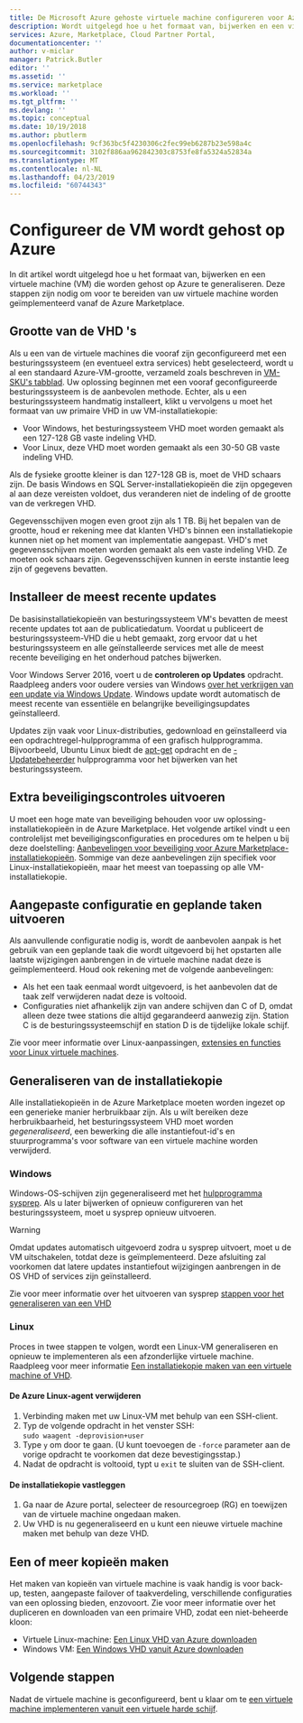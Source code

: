 ```yaml
---
title: De Microsoft Azure gehoste virtuele machine configureren voor Azure Marketplace | Microsoft Docs
description: Wordt uitgelegd hoe u het formaat van, bijwerken en een virtuele machine die wordt gehost op Azure te generaliseren.
services: Azure, Marketplace, Cloud Partner Portal,
documentationcenter: ''
author: v-miclar
manager: Patrick.Butler
editor: ''
ms.assetid: ''
ms.service: marketplace
ms.workload: ''
ms.tgt_pltfrm: ''
ms.devlang: ''
ms.topic: conceptual
ms.date: 10/19/2018
ms.author: pbutlerm
ms.openlocfilehash: 9cf363bc5f4230306c2fec99eb6287b23e598a4c
ms.sourcegitcommit: 3102f886aa962842303c8753fe8fa5324a52834a
ms.translationtype: MT
ms.contentlocale: nl-NL
ms.lasthandoff: 04/23/2019
ms.locfileid: "60744343"
---
```

# <a name="configure-the-azure-hosted-vm"></a>Configureer de VM wordt gehost op Azure

In dit artikel wordt uitgelegd hoe u het formaat van, bijwerken en een virtuele machine (VM) die worden gehost op Azure te generaliseren.  Deze stappen zijn nodig om voor te bereiden van uw virtuele machine worden geïmplementeerd vanaf de Azure Marketplace.


## <a name="sizing-the-vhds"></a>Grootte van de VHD 's

<!--TD: Check if the following assertion is true. I didn't understand the original content. -->
Als u een van de virtuele machines die vooraf zijn geconfigureerd met een besturingssysteem (en eventueel extra services) hebt geselecteerd, wordt u al een standaard Azure-VM-grootte, verzameld zoals beschreven in [VM-SKU's tabblad](./cpp-skus-tab.md).  Uw oplossing beginnen met een vooraf geconfigureerde besturingssysteem is de aanbevolen methode.  Echter, als u een besturingssysteem handmatig installeert, klikt u vervolgens u moet het formaat van uw primaire VHD in uw VM-installatiekopie:

- Voor Windows, het besturingssysteem VHD moet worden gemaakt als een 127-128 GB vaste indeling VHD. 
- Voor Linux, deze VHD moet worden gemaakt als een 30-50 GB vaste indeling VHD.

Als de fysieke grootte kleiner is dan 127-128 GB is, moet de VHD schaars zijn. De basis Windows en SQL Server-installatiekopieën die zijn opgegeven al aan deze vereisten voldoet, dus veranderen niet de indeling of de grootte van de verkregen VHD. 

Gegevensschijven mogen even groot zijn als 1 TB. Bij het bepalen van de grootte, houd er rekening mee dat klanten VHD's binnen een installatiekopie kunnen niet op het moment van implementatie aangepast. VHD's met gegevensschijven moeten worden gemaakt als een vaste indeling VHD. Ze moeten ook schaars zijn. Gegevensschijven kunnen in eerste instantie leeg zijn of gegevens bevatten.


## <a name="install-the-most-current-updates"></a>Installeer de meest recente updates

De basisinstallatiekopieën van besturingssysteem VM's bevatten de meest recente updates tot aan de publicatiedatum. Voordat u publiceert de besturingssysteem-VHD die u hebt gemaakt, zorg ervoor dat u het besturingssysteem en alle geïnstalleerde services met alle de meest recente beveiliging en het onderhoud patches bijwerken.

Voor Windows Server 2016, voert u de **controleren op Updates** opdracht.  Raadpleeg anders voor oudere versies van Windows [over het verkrijgen van een update via Windows Update](https://support.microsoft.com/help/3067639/how-to-get-an-update-through-windows-update).  Windows update wordt automatisch de meest recente van essentiële en belangrijke beveiligingsupdates geïnstalleerd.

Updates zijn vaak voor Linux-distributies, gedownload en geïnstalleerd via een opdrachtregel-hulpprogramma of een grafisch hulpprogramma.  Bijvoorbeeld, Ubuntu Linux biedt de [apt-get](https://manpages.ubuntu.com/manpages/cosmic/man8/apt-get.8.html) opdracht en de [-Updatebeheerder](https://manpages.ubuntu.com/manpages/cosmic/man8/update-manager.8.html) hulpprogramma voor het bijwerken van het besturingssysteem.


## <a name="perform-additional-security-checks"></a>Extra beveiligingscontroles uitvoeren

U moet een hoge mate van beveiliging behouden voor uw oplossing-installatiekopieën in de Azure Marketplace.  Het volgende artikel vindt u een controlelijst met beveiligingsconfiguraties en procedures om te helpen u bij deze doelstelling: [Aanbevelingen voor beveiliging voor Azure Marketplace-installatiekopieën](https://docs.microsoft.com/azure/security/security-recommendations-azure-marketplace-images).  Sommige van deze aanbevelingen zijn specifiek voor Linux-installatiekopieën, maar het meest van toepassing op alle VM-installatiekopie. 


## <a name="perform-custom-configuration-and-scheduled-tasks"></a>Aangepaste configuratie en geplande taken uitvoeren

Als aanvullende configuratie nodig is, wordt de aanbevolen aanpak is het gebruik van een geplande taak die wordt uitgevoerd bij het opstarten alle laatste wijzigingen aanbrengen in de virtuele machine nadat deze is geïmplementeerd.  Houd ook rekening met de volgende aanbevelingen:
- Als het een taak eenmaal wordt uitgevoerd, is het aanbevolen dat de taak zelf verwijderen nadat deze is voltooid.
- Configuraties niet afhankelijk zijn van andere schijven dan C of D, omdat alleen deze twee stations die altijd gegarandeerd aanwezig zijn. Station C is de besturingssysteemschijf en station D is de tijdelijke lokale schijf.

Zie voor meer informatie over Linux-aanpassingen, [extensies en functies voor Linux virtuele machines](https://docs.microsoft.com/azure/virtual-machines/extensions/features-linux).


## <a name="generalize-the-image"></a>Generaliseren van de installatiekopie

Alle installatiekopieën in de Azure Marketplace moeten worden ingezet op een generieke manier herbruikbaar zijn. Als u wilt bereiken deze herbruikbaarheid, het besturingssysteem VHD moet worden *gegeneraliseerd*, een bewerking die alle instantiefout-id's en stuurprogramma's voor software van een virtuele machine worden verwijderd.

### <a name="windows"></a>Windows

Windows-OS-schijven zijn gegeneraliseerd met het [hulpprogramma sysprep](https://docs.microsoft.com/windows-hardware/manufacture/desktop/sysprep--system-preparation--overview). Als u later bijwerken of opnieuw configureren van het besturingssysteem, moet u sysprep opnieuw uitvoeren. 

> [!WARNING]
>  Omdat updates automatisch uitgevoerd zodra u sysprep uitvoert, moet u de VM uitschakelen, totdat deze is geïmplementeerd.  Deze afsluiting zal voorkomen dat latere updates instantiefout wijzigingen aanbrengen in de OS VHD of services zijn geïnstalleerd.

Zie voor meer informatie over het uitvoeren van sysprep [stappen voor het generaliseren van een VHD](https://docs.microsoft.com/azure/virtual-machines/windows/prepare-for-upload-vhd-image#steps-to-generalize-a-vhd)

### <a name="linux"></a>Linux

Proces in twee stappen te volgen, wordt een Linux-VM generaliseren en opnieuw te implementeren als een afzonderlijke virtuele machine.  Raadpleeg voor meer informatie [Een installatiekopie maken van een virtuele machine of VHD](../../../virtual-machines/linux/capture-image.md). 

#### <a name="remove-the-azure-linux-agent"></a>De Azure Linux-agent verwijderen
1.  Verbinding maken met uw Linux-VM met behulp van een SSH-client.
2.  Typ de volgende opdracht in het venster SSH: <br/>
    `sudo waagent -deprovision+user`
3.  Type `y` om door te gaan. (U kunt toevoegen de `-force` parameter aan de vorige opdracht te voorkomen dat deze bevestigingsstap.)
4.  Nadat de opdracht is voltooid, typt u `exit` te sluiten van de SSH-client.

<!-- TD: I need to add meat and/or references to the following steps -->
#### <a name="capture-the-image"></a>De installatiekopie vastleggen
1.  Ga naar de Azure portal, selecteer de resourcegroep (RG) en toewijzen van de virtuele machine ongedaan maken.
2.  Uw VHD is nu gegeneraliseerd en u kunt een nieuwe virtuele machine maken met behulp van deze VHD.


## <a name="create-one-or-more-copies"></a>Een of meer kopieën maken

Het maken van kopieën van virtuele machine is vaak handig is voor back-up, testen, aangepaste failover of taakverdeling, verschillende configuraties van een oplossing bieden, enzovoort. Zie voor meer informatie over het dupliceren en downloaden van een primaire VHD, zodat een niet-beheerde kloon:

- Virtuele Linux-machine: [Een Linux VHD van Azure downloaden](../../../virtual-machines/linux/download-vhd.md)
- Windows VM: [Een Windows VHD vanuit Azure downloaden](../../../virtual-machines/windows/download-vhd.md)


## <a name="next-steps"></a>Volgende stappen

Nadat de virtuele machine is geconfigureerd, bent u klaar om te [een virtuele machine implementeren vanuit een virtuele harde schijf](./cpp-deploy-vm-vhd.md).
